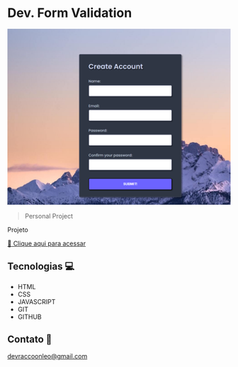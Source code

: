 # Dev. Form Validation

![preview](./assets/shotscreen.png)

>Personal Project

Projeto 


[🔗 Clique aqui para acessar](https://developerleomoraes.github.io/Front-End/Projects/form_validation_2/)

## Tecnologias 💻

- HTML
- CSS
- JAVASCRIPT
- GIT
- GITHUB

## Contato 📧

devraccoonleo@gmail.com